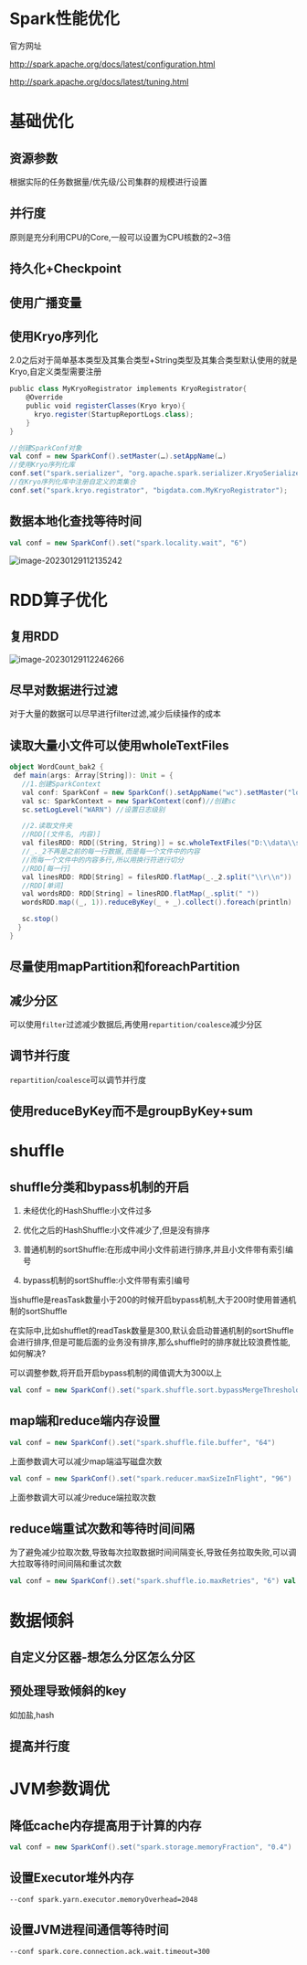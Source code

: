 # **Spark性能优化**

官方网址

http://spark.apache.org/docs/latest/configuration.html

http://spark.apache.org/docs/latest/tuning.html

# **基础优化**

## 资源参数

根据实际的任务数据量/优先级/公司集群的规模进行设置

## 并行度

原则是充分利用CPU的Core,一般可以设置为CPU核数的2~3倍

## 持久化+Checkpoint

## 使用广播变量

## 使用Kryo序列化

2.0之后对于简单基本类型及其集合类型+String类型及其集合类型默认使用的就是Kryo,自定义类型需要注册

```scala
public class MyKryoRegistrator implements KryoRegistrator{
	@Override
	public void registerClasses(Kryo kryo){
	  kryo.register(StartupReportLogs.class);
	}
}

//创建SparkConf对象
val conf = new SparkConf().setMaster(…).setAppName(…)
//使用Kryo序列化库
conf.set("spark.serializer", "org.apache.spark.serializer.KryoSerializer");  
//在Kryo序列化库中注册自定义的类集合
conf.set("spark.kryo.registrator", "bigdata.com.MyKryoRegistrator");
```

## 数据本地化查找等待时间

```scala
val conf = new SparkConf().set("spark.locality.wait", "6")              
```

![image-20230129112135242](http://image.coolcode.fun/images/202301291121388.png)

# **RDD算子优化**

## 复用RDD

![image-20230129112246266](http://image.coolcode.fun/images/202301291122396.png)

## 尽早对数据进行过滤

对于大量的数据可以尽早进行filter过滤,减少后续操作的成本

## 读取大量小文件可以使用wholeTextFiles

```scala
object WordCount_bak2 {
 def main(args: Array[String]): Unit = {
   //1.创建SparkContext
   val conf: SparkConf = new SparkConf().setAppName("wc").setMaster("local[*]")//设置运行参数
   val sc: SparkContext = new SparkContext(conf)//创建sc
   sc.setLogLevel("WARN") //设置日志级别

   //2.读取文件夹
   //RDD[(文件名, 内容)]
   val filesRDD: RDD[(String, String)] = sc.wholeTextFiles("D:\\data\\spark\\files", minPartitions = 3)
   //_._2不再是之前的每一行数据,而是每一个文件中的内容
   //而每一个文件中的内容多行,所以用换行符进行切分
   //RDD[每一行]
   val linesRDD: RDD[String] = filesRDD.flatMap(_._2.split("\\r\\n"))
   //RDD[单词]
   val wordsRDD: RDD[String] = linesRDD.flatMap(_.split(" "))
   wordsRDD.map((_, 1)).reduceByKey(_ + _).collect().foreach(println)

   sc.stop()
  }
}
```

## 尽量使用mapPartition和foreachPartition

## 减少分区

可以使用`filter`过滤减少数据后,再使用`repartition/coalesce`减少分区

## 调节并行度

`repartition`/`coalesce`可以调节并行度

## 使用reduceByKey而不是groupByKey+sum

# shuffle

## **shuffle分类和bypass机制的开启**

1. 未经优化的HashShuffle:小文件过多

2. 优化之后的HashShuffle:小文件减少了,但是没有排序

3. 普通机制的sortShuffle:在形成中间小文件前进行排序,并且小文件带有索引编号

4. bypass机制的sortShuffle:小文件带有索引编号

当shuffle是reasTask数量小于200的时候开启bypass机制,大于200时使用普通机制的sortShuffle

在实际中,比如shufflet的readTask数量是300,默认会启动普通机制的sortShuffle会进行排序,但是可能后面的业务没有排序,那么shuffle时的排序就比较浪费性能,如何解决?

可以调整参数,将开启开启bypass机制的阈值调大为300以上

```scala
val conf = new SparkConf().set("spark.shuffle.sort.bypassMergeThreshold", "400")              
```

## map端和reduce端内存设置

```scala
val conf = new SparkConf().set("spark.shuffle.file.buffer", "64")              
```

上面参数调大可以减少map端溢写磁盘次数

```scala
val conf = new SparkConf().set("spark.reducer.maxSizeInFlight", "96")              
```

上面参数调大可以减少reduce端拉取次数

## **reduce端重试次数和等待时间间隔**

为了避免减少拉取次数,导致每次拉取数据时间间隔变长,导致任务拉取失败,可以调大拉取等待时间间隔和重试次数

```scala
val conf = new SparkConf().set("spark.shuffle.io.maxRetries", "6") val conf = new SparkConf().set("spark.shuffle.io.retryWait", "60s")              
```

# **数据倾斜**

## 自定义分区器-想怎么分区怎么分区

## 预处理导致倾斜的key

如加盐,hash

## 提高并行度



# **JVM参数调优**

## 降低cache内存提高用于计算的内存

```scala
val conf = new SparkConf().set("spark.storage.memoryFraction", "0.4")              
```

## 设置Executor堆外内存

```
--conf spark.yarn.executor.memoryOverhead=2048              
```

## 设置JVM进程间通信等待时间

```
--conf spark.core.connection.ack.wait.timeout=300              
```

